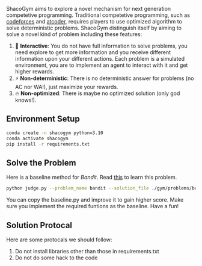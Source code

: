 ShacoGym aims to explore a novel mechanism for next generation competetive programming. Traditional competetive programming, such as [codeforces](https://codeforces.com/) and [atcoder](https://atcoder.jp/), requires players to use optimized algorithm to solve deterministic problems. ShacoGym distinguish itself by aiming to solve a novel kind of problem including these features:
1. :rainbow: **Interactive**: You do not have full information to solve problems, you need explore to get more information and you receive different information upon your different actions. Each problem is a simulated environment, you are to implement an agent to interact with it and get higher rewards.
2. :zap: **Non-deterministic**: There is no deterministic answer for problems (no AC nor WA!), just maximize your rewards.
3. :fire: **Non-optimized**: There is maybe no optimized solution (only god knows!).


## Environment Setup

```bash
conda create -n shacogym python=3.10
conda activate shacogym
pip install -r requirements.txt
```

## Solve the Problem

Here is a baseline method for *Bandit*. Read [this](gym/problems/bandit/bandit.md) to learn this problem.

```bash
python judge.py --problem_name bandit --solution_file ./gym/problems/bandit/baseline.py
```

You can copy the baseline.py and improve it to gain higher score.
Make sure you implement the required funtions as the baseline. Have a fun!


## Solution Protocal

Here are some protocals we should follow:
1. Do not install libraries other than those in requirements.txt
2. Do not do some hack to the code